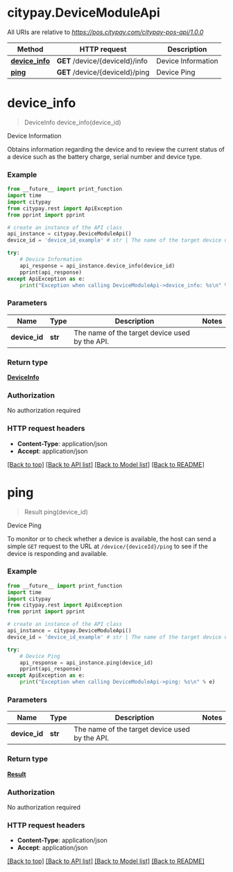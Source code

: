 # citypay.DeviceModuleApi

All URIs are relative to *https://pos.citypay.com/citypay-pos-api/1.0.0*

Method | HTTP request | Description
------------- | ------------- | -------------
[**device_info**](DeviceModuleApi.md#device_info) | **GET** /device/{deviceId}/info | Device Information
[**ping**](DeviceModuleApi.md#ping) | **GET** /device/{deviceId}/ping | Device Ping


# **device_info**
> DeviceInfo device_info(device_id)

Device Information

Obtains information regarding the device and to review the current status of a device such as the battery charge, serial number and device type. 

### Example
```python
from __future__ import print_function
import time
import citypay
from citypay.rest import ApiException
from pprint import pprint

# create an instance of the API class
api_instance = citypay.DeviceModuleApi()
device_id = 'device_id_example' # str | The name of the target device used by the API.

try:
    # Device Information
    api_response = api_instance.device_info(device_id)
    pprint(api_response)
except ApiException as e:
    print("Exception when calling DeviceModuleApi->device_info: %s\n" % e)
```

### Parameters

Name | Type | Description  | Notes
------------- | ------------- | ------------- | -------------
 **device_id** | **str**| The name of the target device used by the API. | 

### Return type

[**DeviceInfo**](DeviceInfo.md)

### Authorization

No authorization required

### HTTP request headers

 - **Content-Type**: application/json
 - **Accept**: application/json

[[Back to top]](#) [[Back to API list]](../README.md#documentation-for-api-endpoints) [[Back to Model list]](../README.md#documentation-for-models) [[Back to README]](../README.md)

# **ping**
> Result ping(device_id)

Device Ping

To monitor or to check whether a device is available, the host can send a simple `GET` request to the URL at `/device/{deviceId}/ping` to see if the device is responding and available. 

### Example
```python
from __future__ import print_function
import time
import citypay
from citypay.rest import ApiException
from pprint import pprint

# create an instance of the API class
api_instance = citypay.DeviceModuleApi()
device_id = 'device_id_example' # str | The name of the target device used by the API.

try:
    # Device Ping
    api_response = api_instance.ping(device_id)
    pprint(api_response)
except ApiException as e:
    print("Exception when calling DeviceModuleApi->ping: %s\n" % e)
```

### Parameters

Name | Type | Description  | Notes
------------- | ------------- | ------------- | -------------
 **device_id** | **str**| The name of the target device used by the API. | 

### Return type

[**Result**](Result.md)

### Authorization

No authorization required

### HTTP request headers

 - **Content-Type**: application/json
 - **Accept**: application/json

[[Back to top]](#) [[Back to API list]](../README.md#documentation-for-api-endpoints) [[Back to Model list]](../README.md#documentation-for-models) [[Back to README]](../README.md)

